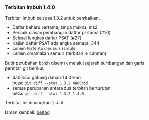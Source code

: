 ---
---

### Terbitan imbuh 1.4.0

Terbitan imbuh selepas 1.3.2 untuk pembaikan.

- Daftar baharu pertama, tanpa makna: ms2
- Perbaik ulasan pembangun daftar pertama (#20)
- Selesai lengkap daftar PSAT (#27)
- Kajian daftar PSAT ada angka semasa: 344
- Laman tertentu disusun semula
- Laman dinamakan semula (terbitan => catatan)

Butir perubahan boleh disemak melalui sejarah sumbangan
dan garis perintah git berikut.

- 4a00c5d gabung dahan 1.4.0-kan  
beza: `git diff --stat 1.3.2 4a00c5d`
- semua perubahan antara dua terbitan berturutan  
beza: `git diff --stat 1.3.2 1.4.0`

Terbitan ini dinamakan `1.4.0`

laman kembali: [bertag][0]

  [0]: ../bertag.md
